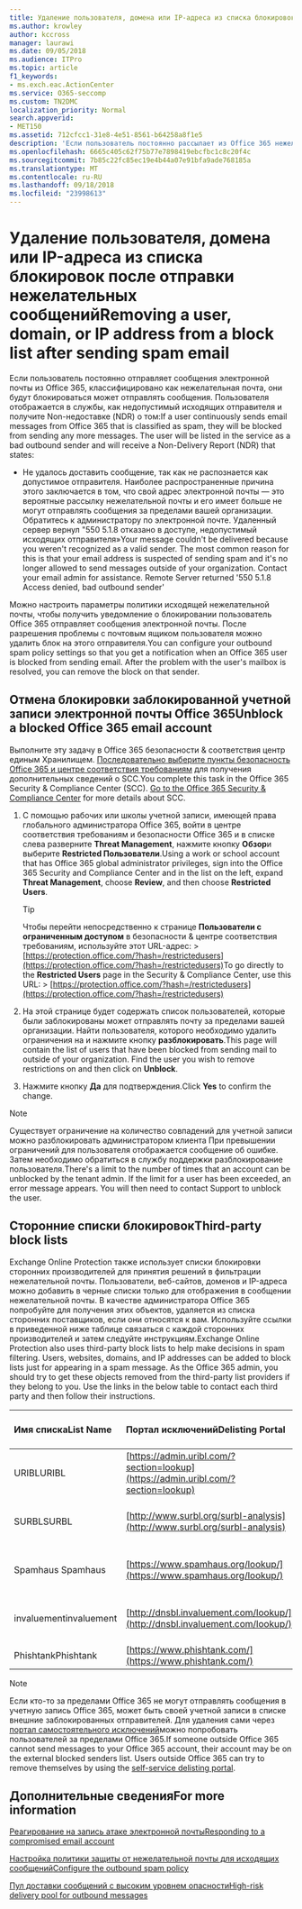 ```yaml
---
title: Удаление пользователя, домена или IP-адреса из списка блокировок после отправки нежелательных сообщений
ms.author: krowley
author: kccross
manager: laurawi
ms.date: 09/05/2018
ms.audience: ITPro
ms.topic: article
f1_keywords:
- ms.exch.eac.ActionCenter
ms.service: O365-seccomp
ms.custom: TN2DMC
localization_priority: Normal
search.appverid:
- MET150
ms.assetid: 712cfcc1-31e8-4e51-8561-b64258a8f1e5
description: 'Если пользователь постоянно рассылает из Office 365 нежелательную почту, он может лишиться возможности отправлять сообщения. '
ms.openlocfilehash: 6665c405c62f75b77e7898419ebcfbc1c8c20f4c
ms.sourcegitcommit: 7b85c22fc85ec19e4b44a07e91bfa9ade768185a
ms.translationtype: MT
ms.contentlocale: ru-RU
ms.lasthandoff: 09/18/2018
ms.locfileid: "23998613"
---
```

# <a name="removing-a-user-domain-or-ip-address-from-a-block-list-after-sending-spam-email"></a><span data-ttu-id="d193e-103">Удаление пользователя, домена или IP-адреса из списка блокировок после отправки нежелательных сообщений</span><span class="sxs-lookup"><span data-stu-id="d193e-103">Removing a user, domain, or IP address from a block list after sending spam email</span></span>

<span data-ttu-id="d193e-p101">Если пользователь постоянно отправляет сообщения электронной почты из Office 365, классифицировано как нежелательная почта, они будут блокироваться может отправлять сообщения. Пользователя отображается в службы, как недопустимый исходящих отправителя и получите Non-недоставке (NDR) о том:</span><span class="sxs-lookup"><span data-stu-id="d193e-p101">If a user continuously sends email messages from Office 365 that is classified as spam, they will be blocked from sending any more messages. The user will be listed in the service as a bad outbound sender and will receive a Non-Delivery Report (NDR) that states:</span></span>

- <span data-ttu-id="d193e-p102">Не удалось доставить сообщение, так как не распознается как допустимое отправителя. Наиболее распространенные причина этого заключается в том, что свой адрес электронной почты — это вероятные рассылку нежелательной почты и его имеет больше не могут отправлять сообщения за пределами вашей организации. Обратитесь к администратору по электронной почте.  Удаленный сервер вернул "550 5.1.8 отказано в доступе, недопустимый исходящих отправителя»</span><span class="sxs-lookup"><span data-stu-id="d193e-p102">Your message couldn't be delivered because you weren't recognized as a valid sender. The most common reason for this is that your email address is suspected of sending spam and it's no longer allowed to send messages outside of your organization. Contact your email admin for assistance.  Remote Server returned '550 5.1.8 Access denied, bad outbound sender'</span></span>

<span data-ttu-id="d193e-p103">Можно настроить параметры политики исходящей нежелательной почты, чтобы получить уведомление о блокировании пользователь Office 365 отправляет сообщения электронной почты. После разрешения проблемы с почтовым ящиком пользователя можно удалить блок на этого отправителя.</span><span class="sxs-lookup"><span data-stu-id="d193e-p103">You can configure your outbound spam policy settings so that you get a notification when an Office 365 user is blocked from sending email. After the problem with the user's mailbox is resolved, you can remove the block on that sender.</span></span>
  
## <a name="unblock-a-blocked-office-365-email-account"></a><span data-ttu-id="d193e-112">Отмена блокировки заблокированной учетной записи электронной почты Office 365</span><span class="sxs-lookup"><span data-stu-id="d193e-112">Unblock a blocked Office 365 email account</span></span>

<span data-ttu-id="d193e-p104">Выполните эту задачу в Office 365 безопасности & соответствия центр единым Хранилищем. [Последовательно выберите пункты безопасность Office 365 и центре соответствия требованиям](go-to-the-securitycompliance-center.md) для получения дополнительных сведений о SCC.</span><span class="sxs-lookup"><span data-stu-id="d193e-p104">You complete this task in the Office 365 Security & Compliance Center (SCC). [Go to the Office 365 Security & Compliance Center](go-to-the-securitycompliance-center.md) for more details about SCC.</span></span>

1. <span data-ttu-id="d193e-115">С помощью рабочих или школы учетной записи, имеющей права глобального администратора Office 365, войти в центре соответствия требованиям и безопасности Office 365 и в списке слева разверните **Threat Management**, нажмите кнопку **Обзор**и выберите **Restricted Пользователи**.</span><span class="sxs-lookup"><span data-stu-id="d193e-115">Using a work or school account that has Office 365 global administrator privileges, sign into the Office 365 Security and Compliance Center and in the list on the left, expand **Threat Management**, choose **Review**, and then choose **Restricted Users**.</span></span>
    
    > [!TIP]
    > <span data-ttu-id="d193e-116">Чтобы перейти непосредственно к странице **Пользователи с ограниченным доступом** в безопасности &amp; центре соответствия требованиям, используйте этот URL-адрес: >[https://protection.office.com/?hash=/restrictedusers](https://protection.office.com/?hash=/restrictedusers)</span><span class="sxs-lookup"><span data-stu-id="d193e-116">To go directly to the **Restricted Users** page in the Security &amp; Compliance Center, use this URL: > [https://protection.office.com/?hash=/restrictedusers](https://protection.office.com/?hash=/restrictedusers)</span></span>

2. <span data-ttu-id="d193e-p105">На этой странице будет содержать список пользователей, которые были заблокированы может отправлять почту за пределами вашей организации.  Найти пользователя, которого необходимо удалить ограничения на и нажмите кнопку **разблокировать**.</span><span class="sxs-lookup"><span data-stu-id="d193e-p105">This page will contain the list of users that have been blocked from sending mail to outside of your organization.  Find the user you wish to remove restrictions on and then click on **Unblock**.</span></span>

3. <span data-ttu-id="d193e-119">Нажмите кнопку **Да** для подтверждения.</span><span class="sxs-lookup"><span data-stu-id="d193e-119">Click **Yes** to confirm the change.</span></span> 
    
> [!NOTE]
> <span data-ttu-id="d193e-p106">Существует ограничение на количество совпадений для учетной записи можно разблокировать администратором клиента При превышении ограничений для пользователя отображается сообщение об ошибке. Затем необходимо обратиться в службу поддержки разблокирование пользователя.</span><span class="sxs-lookup"><span data-stu-id="d193e-p106">There's a limit to the number of times that an account can be unblocked by the tenant admin. If the limit for a user has been exceeded, an error message appears. You will then need to contact Support to unblock the user.</span></span>
  
## <a name="third-party-block-lists"></a><span data-ttu-id="d193e-122">Сторонние списки блокировок</span><span class="sxs-lookup"><span data-stu-id="d193e-122">Third-party block lists</span></span>

<span data-ttu-id="d193e-p107">Exchange Online Protection также использует списки блокировки сторонних производителей для принятия решений в фильтрации нежелательной почты. Пользователи, веб-сайтов, доменов и IP-адреса можно добавить в черные списки только для отображения в сообщении нежелательной почты. В качестве администратора Office 365 попробуйте для получения этих объектов, удаляется из списка сторонних поставщиков, если они относятся к вам. Используйте ссылки в приведенной ниже таблице связаться с каждой сторонних производителей и затем следуйте инструкциям.</span><span class="sxs-lookup"><span data-stu-id="d193e-p107">Exchange Online Protection also uses third-party block lists to help make decisions in spam filtering. Users, websites, domains, and IP addresses can be added to block lists just for appearing in a spam message. As the Office 365 admin, you should try to get these objects removed from the third-party list providers if they belong to you. Use the links in the below table to contact each third party and then follow their instructions.</span></span>

|<span data-ttu-id="d193e-127">**Имя списка**</span><span class="sxs-lookup"><span data-stu-id="d193e-127">**List Name**</span></span>|<span data-ttu-id="d193e-128">**Портал исключений**</span><span class="sxs-lookup"><span data-stu-id="d193e-128">**Delisting Portal**</span></span>|<span data-ttu-id="d193e-129">**Дополнительные сведения**</span><span class="sxs-lookup"><span data-stu-id="d193e-129">**For more information**</span></span>|
|:-----|:-----|:-----|
|<span data-ttu-id="d193e-130">URIBL</span><span class="sxs-lookup"><span data-stu-id="d193e-130">URIBL</span></span>  <br/> |[https://admin.uribl.com/?section=lookup](https://admin.uribl.com/?section=lookup) <br/> |[<span data-ttu-id="d193e-131">URIBL веб-сайта</span><span class="sxs-lookup"><span data-stu-id="d193e-131">URIBL website </span></span>](https://uribl.com/) <br/> |
|<span data-ttu-id="d193e-132">SURBL</span><span class="sxs-lookup"><span data-stu-id="d193e-132">SURBL</span></span>  <br/> |[http://www.surbl.org/surbl-analysis](http://www.surbl.org/surbl-analysis) <br/> |[<span data-ttu-id="d193e-133">Краткие сведения о репутации SURBL URI данных</span><span class="sxs-lookup"><span data-stu-id="d193e-133">Introducing SURBL URI reputation data</span></span>](http://www.surbl.org/) <br/> |
|<span data-ttu-id="d193e-134">Spamhaus </span><span class="sxs-lookup"><span data-stu-id="d193e-134">Spamhaus</span></span>  <br/> |[https://www.spamhaus.org/lookup/](https://www.spamhaus.org/lookup/) <br/> |[<span data-ttu-id="d193e-135">Общие сведения о фильтрации фильтрации</span><span class="sxs-lookup"><span data-stu-id="d193e-135">Understanding DNSBL Filtering</span></span>](https://www.spamhaus.org/whitepapers/dnsbl_function/) <br/> |
|<span data-ttu-id="d193e-136">invaluement</span><span class="sxs-lookup"><span data-stu-id="d193e-136">invaluement</span></span>  <br/> |[http://dnsbl.invaluement.com/lookup/](http://dnsbl.invaluement.com/lookup/) <br/> |[<span data-ttu-id="d193e-137">Список список защиты от нежелательной почты</span><span class="sxs-lookup"><span data-stu-id="d193e-137">invaluement anti-spam list</span></span>](http://dnsbl.invaluement.com/) <br/> |
|<span data-ttu-id="d193e-138">Phishtank</span><span class="sxs-lookup"><span data-stu-id="d193e-138">Phishtank</span></span>  <br/> |[https://www.phishtank.com/](https://www.phishtank.com/) <br/> |[<span data-ttu-id="d193e-139">Вопросы и ответы по PhishTank</span><span class="sxs-lookup"><span data-stu-id="d193e-139">PhishTank FAQ</span></span>](https://www.phishtank.com/faq.php) <br/> |

> [!NOTE]
> <span data-ttu-id="d193e-p108">Если кто-то за пределами Office 365 не могут отправлять сообщения в учетную запись Office 365, может быть своей учетной записи в списке внешние заблокированных отправителей. Для удаления сами через [портал самостоятельного исключений](https://docs.microsoft.com/en-us/office365/SecurityCompliance/use-the-delist-portal-to-remove-yourself-from-the-office-365-blocked-senders-lis)можно попробовать пользователей за пределами Office 365.</span><span class="sxs-lookup"><span data-stu-id="d193e-p108">If someone outside Office 365 cannot send messages to your Office 365 account, their account may be on the external blocked senders list. Users outside Office 365 can try to remove themselves by using the [self-service delisting portal](https://docs.microsoft.com/en-us/office365/SecurityCompliance/use-the-delist-portal-to-remove-yourself-from-the-office-365-blocked-senders-lis).</span></span> 

## <a name="for-more-information"></a><span data-ttu-id="d193e-142">Дополнительные сведения</span><span class="sxs-lookup"><span data-stu-id="d193e-142">For more information</span></span>

[<span data-ttu-id="d193e-143">Реагирование на запись атаке электронной почты</span><span class="sxs-lookup"><span data-stu-id="d193e-143">Responding to a compromised email account</span></span>](responding-to-a-compromised-email-account.md)

[<span data-ttu-id="d193e-144">Настройка политики защиты от нежелательной почты для исходящих сообщений</span><span class="sxs-lookup"><span data-stu-id="d193e-144">Configure the outbound spam policy</span></span>](configure-the-outbound-spam-policy.md)
  
[<span data-ttu-id="d193e-145">Пул доставки сообщений с высоким уровнем опасности</span><span class="sxs-lookup"><span data-stu-id="d193e-145">High-risk delivery pool for outbound messages</span></span>](high-risk-delivery-pool-for-outbound-messages.md)

  

  

